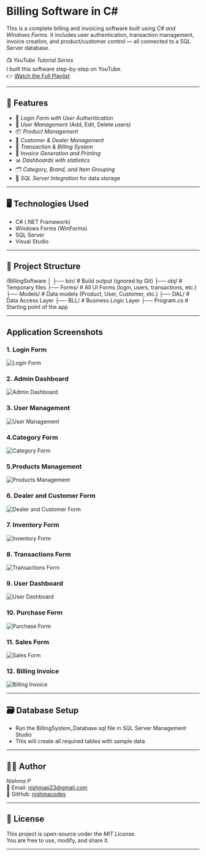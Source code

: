 # Billing Software in C#

This is a complete billing and invoicing software built using *C# and Windows Forms*. It includes user authentication, transaction management, invoice creation, and product/customer control — all connected to a SQL Server database.

📺 *YouTube Tutorial Series*  
I built this software step-by-step on YouTube.  
👉 [Watch the Full Playlist](https://youtube.com/playlist?list=PLBLPjjQlnVXVnz3Hksi1th0uHXxh6Dm3h&si=TTZrx02QdMEZhgBH)

---

## 🚀 Features

- 🔐 *Login Form with User Authentication*
- 👥 *User Management* (Add, Edit, Delete users)
- 📦 *Product Management*
- 👤 *Customer & Dealer Management*
- 🧾 *Transaction & Billing System*
- 📄 *Invoice Generation and Printing*
- 📊 *Dashboards with statistics*
- 🗂 *Category, Brand, and Item Grouping*
- 💾 *SQL Server Integration* for data storage

---

## 🖥 Technologies Used

- C# (.NET Framework)
- Windows Forms (WinForms)
- SQL Server
- Visual Studio

---

## 📂 Project Structure
/BillingSoftware
│
├── bin/             # Build output (ignored by Git)
├── obj/             # Temporary files
├── Forms/           # All UI Forms (login, users, transactions, etc.)
├── Models/          # Data models (Product, User, Customer, etc.)
├── DAL/             # Data Access Layer
├── BLL/             # Business Logic Layer
├── Program.cs       # Starting point of the app

---

## Application Screenshots

### 1. Login Form
![Login Form](./login_form.png)

### 2. Admin Dashboard
![Admin Dashboard](./admin_dashboard.png)

### 3. User Management
![User Management](./user_management.png)

### 4.Category Form
![Category Form](./category_form.png)

### 5.Products Management
![Products Management](./products_management.png)

### 6. Dealer and Customer Form
![Dealer and Customer Form](./dealer_customer_form.png)

### 7. Inventory Form
![Inventory Form](./inventory_form.png)

### 8. Transactions Form
![Transactions Form](./transactions_form.png)

### 9. User Dashboard
![User Dashboard](./user_dashboard.png)

### 10. Purchase Form
![Purchase Form](./purchase_form.png)

### 11. Sales Form
![Sales Form](./sales_form.png)

### 12. Billing Invoice
![Billing Invoice](./billing_invoice.png)

---

 ## 🗃 Database Setup 

- Run the BillingSystem_Database.sql file in SQL Server Management Studio  
- This will create all required tables with sample data

---

## 👩‍💻 Author

*Nishma P*  
📧 Email: nishmap23@gmail.com  
🔗 GitHub: [nishmacodes](https://github.com/nishmacodes)

---

## 📄 License

This project is open-source under the *MIT License*.  
You are free to use, modify, and share it.

---



